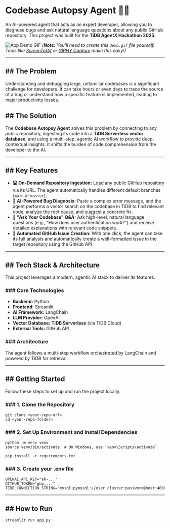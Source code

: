 # Codebase Autopsy Agent 👨‍⚕️

An AI-powered agent that acts as an expert developer, allowing you to diagnose bugs and ask natural language questions about any public GitHub repository. This project was built for the **TiDB AgentX Hackathon 2025**.

![App Demo GIF](demo.gif)
*(**Note:** You'll need to create this `demo.gif` file yourself. Tools like [ScreenToGif](https://www.screentogif.com/) or [GIPHY Capture](https://giphy.com/apps/giphycapture) make this easy!)*

---
## ## The Problem

Understanding and debugging large, unfamiliar codebases is a significant challenge for developers. It can take hours or even days to trace the source of a bug or understand how a specific feature is implemented, leading to major productivity losses.

## ## The Solution

The **Codebase Autopsy Agent** solves this problem by connecting to any public repository, ingesting its code into a **TiDB Serverless vector database**, and using a multi-step, agentic AI workflow to provide deep, contextual insights. It shifts the burden of code comprehension from the developer to the AI.

---
## ## Key Features

* **💻 On-Demand Repository Ingestion:** Load any public GitHub repository via its URL. The agent automatically handles different default branches (`main` or `master`).
* **🐞 AI-Powered Bug Diagnosis:** Paste a complex error message, and the agent performs a vector search on the codebase in TiDB to find relevant code, analyze the root cause, and suggest a concrete fix.
* **🤔 "Ask Your Codebase" Q&A:** Ask high-level, natural language questions (e.g., "How does user authentication work?") and receive detailed explanations with relevant code snippets.
* **🚀 Automated GitHub Issue Creation:** With one click, the agent can take its full analysis and automatically create a well-formatted issue in the target repository using the GitHub API.

---
## ## Tech Stack & Architecture

This project leverages a modern, agentic AI stack to deliver its features.

### ### Core Technologies
* **Backend:** Python
* **Frontend:** Streamlit
* **AI Framework:** LangChain
* **LLM Provider:** OpenAI
* **Vector Database:** **TiDB Serverless** (via TiDB Cloud)
* **External Tools:** GitHub API

### ### Architecture

The agent follows a multi-step workflow orchestrated by LangChain and powered by TiDB for retrieval.

---
## ## Getting Started

Follow these steps to set up and run the project locally.

### ### 1. Clone the Repository
```
git clone <your-repo-url>
cd <your-repo-folder>
```
### ### 2. Set Up Environment and Install Dependencies
```
python -m venv venv
source venv/bin/activate  # On Windows, use `venv\Scripts\activate`

pip install -r requirements.txt
```
### ### 3. Create your .env file
```
OPENAI_API_KEY="sk-..."
GITHUB_TOKEN="ghp_..."
TIDB_CONNECTION_STRING="mysql+pymysql://user.cluster:password@host:4000/test?..."
```

---
## ## How to Run
```
streamlit run app.py
```